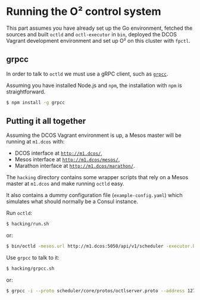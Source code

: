 # Running the O² control system

This part assumes you have already set up the Go environment, fetched the sources and built `octld` and `octl-executor` in `bin`, deployed the DCOS Vagrant development environment and set up O² on this cluster with `fpctl`.

## grpcc

In order to talk to `octld` we must use a gRPC client, such as [`grpcc`](https://github.com/njpatel/grpcc).

Assuming you have installed Node.js and `npm`, the installation with `npm` is straightforward.
```bash
$ npm install -g grpcc
```

## Putting it all together

Assuming the DCOS Vagrant environment is up, a Mesos master will be running at `m1.dcos` with:
* DCOS interface at [`http://m1.dcos/`](http://m1.dcos/),
* Mesos interface at [`http://m1.dcos/mesos/`](http://m1.dcos/mesos/),
* Marathon interface at [`http://m1.dcos/marathon/`](http://m1.dcos/marathon/).

The `hacking` directory contains some wrapper scripts that rely on a Mesos master at `m1.dcos` and make running `octld` easy.

It also contains a dummy configuration file (`example-config.yaml`) which simulates what should normally be a Consul instance.

Run `octld`:
```bash
$ hacking/run.sh
```
or:
```bash
$ bin/octld -mesos.url http://m1.dcos:5050/api/v1/scheduler -executor.binary ./bin/octl-executor -verbose -config "file://hacking/example-config.yaml"
```

Use `grpcc` to talk to it:
```bash
$ hacking/grpcc.sh
```
or:
```bash
$ grpcc -i --proto scheduler/core/protos/octlserver.proto --address 127.0.0.1:8080
```